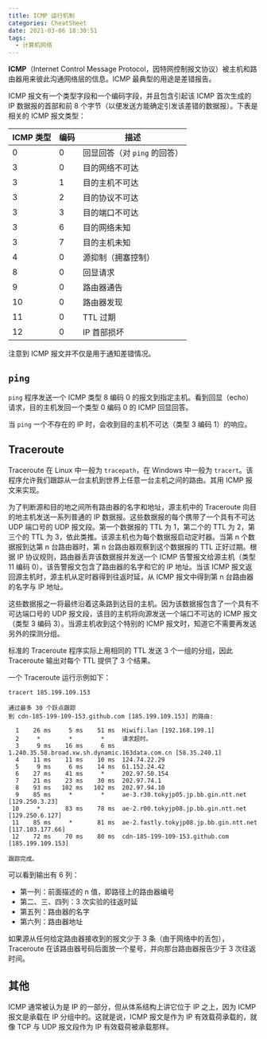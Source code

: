 ```yaml
---
title: ICMP 运行机制
categories: CheatSheet
date: 2021-03-06 18:30:51
tags:
  - 计算机网络
---
```


**ICMP**（Internet Control Message Protocol，因特网控制报文协议）被主机和路由器用来彼此沟通网络层的信息。ICMP 最典型的用途是差错报告。

ICMP 报文有一个类型字段和一个编码字段，并且包含引起该 ICMP 首次生成的 IP 数据报的首部和前 8 个字节（以便发送方能确定引发该差错的数据报）。下表是相关的 ICMP 报文类型：

<!-- more -->

ICMP 类型 | 编码 | 描述
--- | --- | ---
0 | 0 | 回显回答（对 `ping` 的回答）
3 | 0 | 目的网络不可达
3 | 1 | 目的主机不可达
3 | 2 | 目的协议不可达
3 | 3 | 目的端口不可达
3 | 6 | 目的网络未知
3 | 7 | 目的主机未知
4 | 0 | 源抑制（拥塞控制）
8 | 0 | 回显请求
9 | 0 | 路由器通告
10 | 0 | 路由器发现
11 | 0 | TTL 过期
12 | 0 | IP 首部损坏

注意到 ICMP 报文并不仅是用于通知差错情况。

## `ping`

`ping` 程序发送一个 ICMP 类型 8 编码 0 的报文到指定主机。看到回显（echo）请求，目的主机发回一个类型 0 编码 0 的 ICMP 回显回答。

当 `ping` 一个不存在的 IP 时，会收到目的主机不可达（类型 3 编码 1）的响应。

## Traceroute

Traceroute 在 Linux 中一般为 `tracepath`，在 Windows 中一般为 `tracert`。该程序允许我们跟踪从一台主机到世界上任意一台主机之间的路由。其用 ICMP 报文来实现。

为了判断源和目的地之间所有路由器的名字和地址，源主机中的 Traceroute 向目的地主机发送一系列普通的 IP 数据报。这些数据报的每个携带了一个具有不可达 UDP 端口号的 UDP 报文段。第一个数据报的 TTL 为 1，第二个的 TTL 为 2，第三个的 TTL 为 3，依此类推。该源主机也为每个数据报启动定时器。当第 n 个数据报到达第 n 台路由器时，第 n 台路由器观察到这个数据报的 TTL 正好过期。根据 IP 协议规则，路由器丢弃该数据报并发送一个 ICMP 告警报文给源主机（类型 11 编码 0）。该告警报文包含了路由器的名字和它的 IP 地址。当该 ICMP 报文返回源主机时，源主机从定时器得到往返时延，从 ICMP 报文中得到第 n 台路由器的名字与 IP 地址。

这些数据报之一将最终沿着这条路到达目的主机。因为该数据报包含了一个具有不可达端口号的 UDP 报文段，该目的主机将向源发送一个端口不可达的 ICMP 报文（类型 3 编码 3）。当源主机收到这个特别的 ICMP 报文时，知道它不需要再发送另外的探测分组。

标准的 Traceroute 程序实际上用相同的 TTL 发送 3 个一组的分组，因此 Traceroute 输出对每个 TTL 提供了 3 个结果。

一个 Traceroute 运行示例如下：

```text
tracert 185.199.109.153

通过最多 30 个跃点跟踪
到 cdn-185-199-109-153.github.com [185.199.109.153] 的路由:

  1    26 ms     5 ms    51 ms  Hiwifi.lan [192.168.199.1]
  2     *        *        *     请求超时。
  3     9 ms    16 ms     6 ms  1.240.35.58.broad.xw.sh.dynamic.163data.com.cn [58.35.240.1]
  4    11 ms    11 ms    10 ms  124.74.22.29
  5     9 ms     6 ms    14 ms  61.152.24.42
  6    27 ms    41 ms     *     202.97.50.154
  7    21 ms    23 ms    30 ms  202.97.74.1
  8    93 ms   102 ms   102 ms  202.97.94.10
  9    85 ms     *        *     ae-3.r30.tokyjp05.jp.bb.gin.ntt.net [129.250.3.23]
 10     *       83 ms    78 ms  ae-2.r00.tokyjp08.jp.bb.gin.ntt.net [129.250.6.127]
 11    85 ms     *       81 ms  ae-2.fastly.tokyjp08.jp.bb.gin.ntt.net [117.103.177.66]
 12    72 ms    70 ms    80 ms  cdn-185-199-109-153.github.com [185.199.109.153]

跟踪完成。
```

可以看到输出有 6 列：

- 第一列：前面描述的 n 值，即路径上的路由器编号
- 第二、三、四列：3 次实验的往返时延
- 第五列：路由器的名字
- 第六列：路由器地址

如果源从任何给定路由器接收到的报文少于 3 条（由于网络中的丢包），Traceroute 在该路由器号码后面放一个星号，并向那台路由器报告少于 3 次往返时间。

## 其他

ICMP 通常被认为是 IP 的一部分，但从体系结构上讲它位于 IP 之上，因为 ICMP 报文是承载在 IP 分组中的。这就是说，ICMP 报文是作为 IP 有效载荷承载的，就像 TCP 与 UDP 报文段作为 IP 有效载荷被承载那样。
